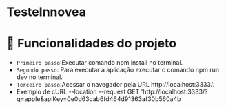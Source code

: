 # TesteInnovea


# :hammer: Funcionalidades do projeto

- `Primeiro passo`:Executar comando npm install no terminal.
- `Segundo passo`: Para executar a aplicação executar o comando npm run dev no terminal.
- `Terceiro passo`:Acessar o navegador pela URL http://localhost:3333/.
- Exemplo de cURL --location --request GET 'http://localhost:3333/?q=apple&apiKey=0e0d63cab6fd464d91363af30b560a4b

